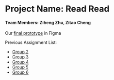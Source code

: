 

# Project Name: Read Read


#### Team Members: Ziheng Zhu, Zitao Cheng

Our [final prototype](https://www.figma.com/file/eLTJKKfVK9AA7FOJriAChB/Final-Group-6?node-id=0%3A1) in Figma


Previous Assignment List:

  - [Group 2](Group2.pdf)
  - [Group 3](Group3.pdf)
  - [Group 4](Group4.pdf)
  - [Group 5](GP5.pdf)
  - [Group 6](Group6.pdf)
  

